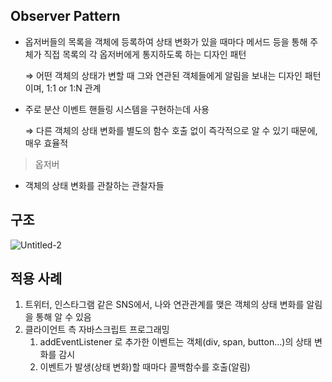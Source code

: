## Observer Pattern

- 옵저버들의 목록을 객체에 등록하여 상태 변화가 있을 때마다 메서드 등을 통해 주체가 직접 목록의 각 옵저버에게 통지하도록 하는 디자인 패턴
    
    ⇒ 어떤 객체의 상태가 변할 때 그와 연관된 객체들에게 알림을 보내는 디자인 패턴이며, 1:1 or 1:N 관계
    
- 주로 분산 이벤트 핸들링 시스템을 구현하는데 사용
    
    ⇒ 다른 객체의 상태 변화를 별도의 함수 호출 없이 즉각적으로 알 수 있기 때문에, 매우 효율적
    

> 옵저버
> 
- 객체의 상태 변화를 관찰하는 관찰자들

## 구조

![Untitled-2](https://github.com/chaeheejo/ssafy_practice_code/assets/65950056/c3af3db3-6c2a-440f-9f20-58a9d08c4a32)


## 적용 사례

1. 트위터, 인스타그램 같은 SNS에서, 나와 연관관계를 맺은 객체의 상태 변화를 알림을 통해 알 수 있음
2. 클라이언트 측 자바스크립트 프로그래밍
    1. addEventListener 로 추가한 이벤트는 객체(div, span, button…)의 상태 변화를 감시
    2. 이벤트가 발생(상태 변화)할 때마다 콜백함수를 호출(알림)
